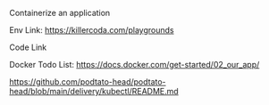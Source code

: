 Containerize an application

Env Link: https://killercoda.com/playgrounds

Code Link

Docker Todo List:
https://docs.docker.com/get-started/02_our_app/


https://github.com/podtato-head/podtato-head/blob/main/delivery/kubectl/README.md
